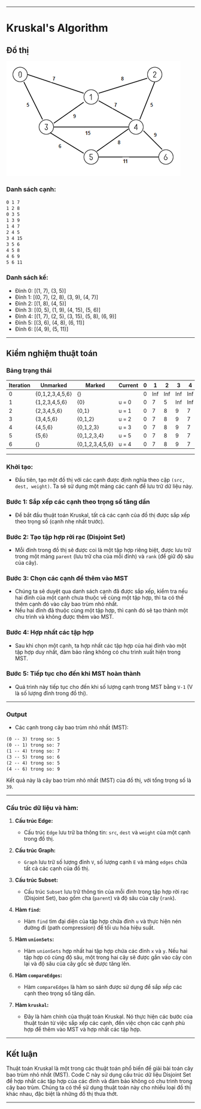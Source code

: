 
---

# **Kruskal's Algorithm**

## **Đồ thị**

![Đồ thị minh họa](graph.png)

### **Danh sách cạnh:**

```
0 1 7
1 2 8
0 3 5
1 3 9
1 4 7
2 4 5
3 4 15
3 5 6
4 5 8
4 6 9
5 6 11
```

### **Danh sách kề:**
- Đỉnh 0: [(1, 7), (3, 5)]
- Đỉnh 1: [(0, 7), (2, 8), (3, 9), (4, 7)]
- Đỉnh 2: [(1, 8), (4, 5)]
- Đỉnh 3: [(0, 5), (1, 9), (4, 15), (5, 6)]
- Đỉnh 4: [(1, 7), (2, 5), (3, 15), (5, 8), (6, 9)]
- Đỉnh 5: [(3, 6), (4, 8), (6, 11)]
- Đỉnh 6: [(4, 9), (5, 11)]

---

## **Kiểm nghiệm thuật toán**

### **Bảng trạng thái**

| Iteration | Unmarked      | Marked         | Current | 0  | 1  | 2  | 3  | 4  | 5  | 6  |
|-----------|---------------|----------------|---------|----|----|----|----|----|----|----|
| 0         | {0,1,2,3,4,5,6} | {}             |         | 0  | Inf| Inf| Inf| Inf| Inf| Inf|
| 1         | {1,2,3,4,5,6}   | {0}            | u = 0   | 0  | 7  | 5  | Inf| Inf| Inf| Inf|
| 2         | {2,3,4,5,6}     | {0,1}          | u = 1   | 0  | 7  | 8  | 9  | 7  | Inf| Inf|
| 3         | {3,4,5,6}       | {0,1,2}        | u = 2   | 0  | 7  | 8  | 9  | 7  | Inf| Inf|
| 4         | {4,5,6}         | {0,1,2,3}      | u = 3   | 0  | 7  | 8  | 9  | 7  | 6  | Inf|
| 5         | {5,6}           | {0,1,2,3,4}    | u = 5   | 0  | 7  | 8  | 9  | 7  | 6  | 11 |
| 6         | {}              | {0,1,2,3,4,5,6}| u = 4   | 0  | 7  | 8  | 9  | 7  | 6  | 11 |

---


### **Khởi tạo:**
- Đầu tiên, tạo một đồ thị với các cạnh được định nghĩa theo cặp `(src, dest, weight)`. Ta sẽ sử dụng một mảng các cạnh để lưu trữ dữ liệu này.

### **Bước 1: Sắp xếp các cạnh theo trọng số tăng dần**
- Để bắt đầu thuật toán Kruskal, tất cả các cạnh của đồ thị được sắp xếp theo trọng số (cạnh nhẹ nhất trước).

### **Bước 2: Tạo tập hợp rời rạc (Disjoint Set)**
- Mỗi đỉnh trong đồ thị sẽ được coi là một tập hợp riêng biệt, được lưu trữ trong một mảng `parent` (lưu trữ cha của mỗi đỉnh) và `rank` (để giữ độ sâu của cây).

### **Bước 3: Chọn các cạnh để thêm vào MST**
- Chúng ta sẽ duyệt qua danh sách cạnh đã được sắp xếp, kiểm tra nếu hai đỉnh của một cạnh chưa thuộc về cùng một tập hợp, thì ta có thể thêm cạnh đó vào cây bao trùm nhỏ nhất.
- Nếu hai đỉnh đã thuộc cùng một tập hợp, thì cạnh đó sẽ tạo thành một chu trình và không được thêm vào MST.

### **Bước 4: Hợp nhất các tập hợp**
- Sau khi chọn một cạnh, ta hợp nhất các tập hợp của hai đỉnh vào một tập hợp duy nhất, đảm bảo rằng không có chu trình xuất hiện trong MST.

### **Bước 5: Tiếp tục cho đến khi MST hoàn thành**
- Quá trình này tiếp tục cho đến khi số lượng cạnh trong MST bằng `V-1` (V là số lượng đỉnh trong đồ thị).

---

### **Output**
- Các cạnh trong cây bao trùm nhỏ nhất (MST):

```
(0 -- 3) trong so: 5
(0 -- 1) trong so: 7
(1 -- 4) trong so: 7
(3 -- 5) trong so: 6
(2 -- 4) trong so: 5
(4 -- 6) trong so: 9
```

Kết quả này là cây bao trùm nhỏ nhất (MST) của đồ thị, với tổng trọng số là `39`.

---

### **Cấu trúc dữ liệu và hàm:**

1. **Cấu trúc Edge:**
   - Cấu trúc `Edge` lưu trữ ba thông tin: `src`, `dest` và `weight` của một cạnh trong đồ thị.

2. **Cấu trúc Graph:**
   - `Graph` lưu trữ số lượng đỉnh `V`, số lượng cạnh `E` và mảng `edges` chứa tất cả các cạnh của đồ thị.

3. **Cấu trúc Subset:**
   - Cấu trúc `Subset` lưu trữ thông tin của mỗi đỉnh trong tập hợp rời rạc (Disjoint Set), bao gồm cha (`parent`) và độ sâu của cây (`rank`).

4. **Hàm `find`:**
   - Hàm `find` tìm đại diện của tập hợp chứa đỉnh `u` và thực hiện nén đường đi (path compression) để tối ưu hóa hiệu suất.

5. **Hàm `unionSets`:**
   - Hàm `unionSets` hợp nhất hai tập hợp chứa các đỉnh `x` và `y`. Nếu hai tập hợp có cùng độ sâu, một trong hai cây sẽ được gắn vào cây còn lại và độ sâu của cây gốc sẽ được tăng lên.

6. **Hàm `compareEdges`:**
   - Hàm `compareEdges` là hàm so sánh được sử dụng để sắp xếp các cạnh theo trọng số tăng dần.

7. **Hàm `kruskal`:**
   - Đây là hàm chính của thuật toán Kruskal. Nó thực hiện các bước của thuật toán từ việc sắp xếp các cạnh, đến việc chọn các cạnh phù hợp để thêm vào MST và hợp nhất các tập hợp.

---

## **Kết luận**
Thuật toán Kruskal là một trong các thuật toán phổ biến để giải bài toán cây bao trùm nhỏ nhất (MST). Code C này sử dụng cấu trúc dữ liệu Disjoint Set để hợp nhất các tập hợp của các đỉnh và đảm bảo không có chu trình trong cây bao trùm. Chúng ta có thể sử dụng thuật toán này cho nhiều loại đồ thị khác nhau, đặc biệt là những đồ thị thưa thớt.

---
